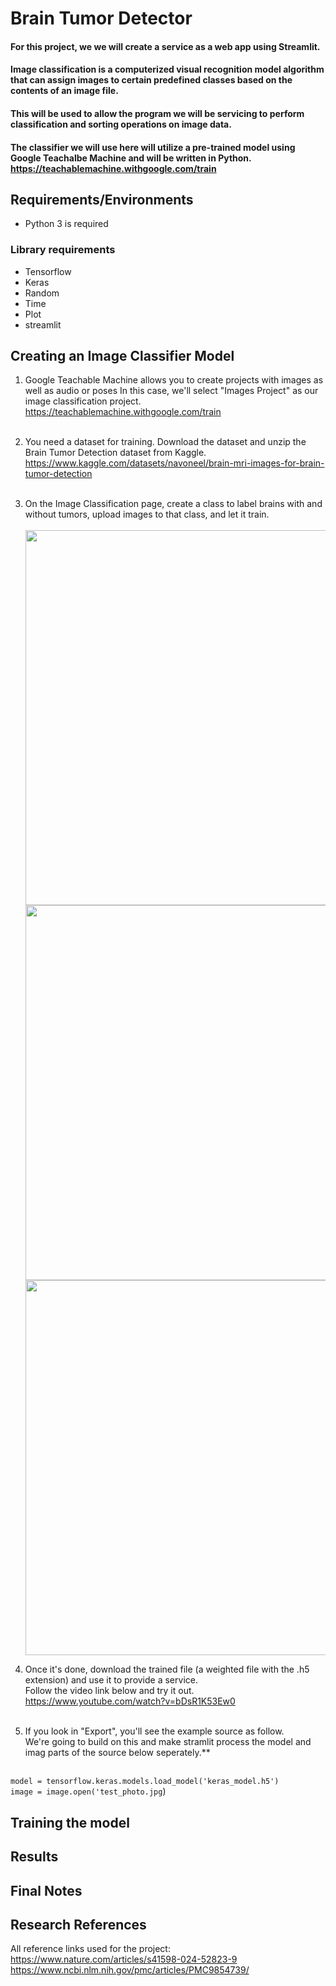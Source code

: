 # Brain Tumor Detector
#### For this project, we we will create a service as a web app using Streamlit.<br />
#### Image classification is a computerized visual recognition model algorithm that can assign images to certain predefined classes based on the contents of an image file.<br />
#### This will be used to allow the program we will be servicing to perform classification and sorting operations on image data.<br />
#### The classifier we will use here will utilize a pre-trained model using Google Teachalbe Machine and will be written in Python.<br />https://teachablemachine.withgoogle.com/train


## Requirements/Environments
- Python 3 is required

### Library requirements
- Tensorflow
- Keras
- Random
- Time
- Plot
- streamlit

## Creating an Image Classifier Model
1. Google Teachable Machine allows you to create projects with images as well as audio or poses In this case, we'll select "Images Project" as our image classification project.<br />https://teachablemachine.withgoogle.com/train<br /><br />

2. You need a dataset for training. Download the dataset and unzip the Brain Tumor Detection dataset from Kaggle.<br />https://www.kaggle.com/datasets/navoneel/brain-mri-images-for-brain-tumor-detection<br /><br />

3. On the Image Classification page, create a class to label brains with and without tumors, upload images to that class, and let it train. <br /><br />
   <img src = "https://github.com/NoMoreError/5820-Final-Project/assets/113921954/5cd96cf1-58b3-491a-90f4-52f3f4bfa2e8" width = "600" height = "600">
   <img src = "https://github.com/NoMoreError/5820-Final-Project/assets/113921954/9e9bfc77-e988-432e-b73b-7c7e8e9b6c34" width = "600" height = "600">
   <img src = "https://github.com/NoMoreError/5820-Final-Project/assets/113921954/9bde33e5-d88f-4055-8854-0fa4a09c43b7" width = "600" height = "600">




5. Once it's done, download the trained file (a weighted file with the .h5 extension) and use it to provide a service.<br />
Follow the video link below and try it out.<br />https://www.youtube.com/watch?v=bDsR1K53Ew0<br /><br />


6. If you look in "Export", you'll see the example source as follow.<br />
We're going to build on this and make stramlit process the model and imag parts of the source below seperately.**<br /><br />


`model = tensorflow.keras.models.load_model('keras_model.h5')`<br />
`image = image.open('test_photo.jpg`)


## Training the model

## Results

## Final Notes

## Research References
All reference links used for the project:<br />
https://www.nature.com/articles/s41598-024-52823-9<br />
https://www.ncbi.nlm.nih.gov/pmc/articles/PMC9854739/
